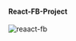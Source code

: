 #### React-FB-Project
![reaact-fb](https://user-images.githubusercontent.com/108419553/196002117-86b9548c-5325-4c0f-b5b9-1c7caefb640b.gif)
